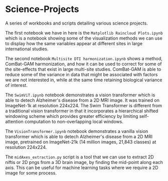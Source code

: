 # Science-Projects
A series of workbooks and scripts detailing various science projects.

The first notebook we have in here is the `Matplotlib Raincloud Plots.ipynb` which is a notebook showing some of the visualization methods we can use to display how the same variables appear at different sites in large international studies.

The second notebook `Multisite DTI harmonization.ipynb` shows a method, ComBat-GAM harmonization, and how it can be used to correct for some of the site-effects that exist in large multi-site studies. ComBat-GAM is able to reduce some of the variance in data that might be associated with factors we are not interested in, while at the same time retaining biological variance of interest.

The `SwimViT.ipynb` notebook demonstrates a vision transformer which is able to detech Alzheimer's disease from a 2D MRI image. It was trained on ImageNet-1k at resolution 224x224. The Swim Transformer is different from a traditional vision transformer in that it incorporates a hierarchical shifted windowing scheme which provides greater efficiency by limiting self-attention computation to non-overlapping local windows.

The `VisionTransformer.ipynb` notebook demonstrates a vanilla vision transformer which is able to detech Alzheimer's disease from a 2D MRI image, pretrained on ImageNet-21k (14 million images, 21,843 classes) at resolution 224x224.

The `midAxes_extraction.py` script is a tool that we can use to extract 2D niftis or 2D pngs from a 3D brain image, by finding the mid-point along each axis. This can be useful for machine learning tasks where we require a 2D image for some process.
